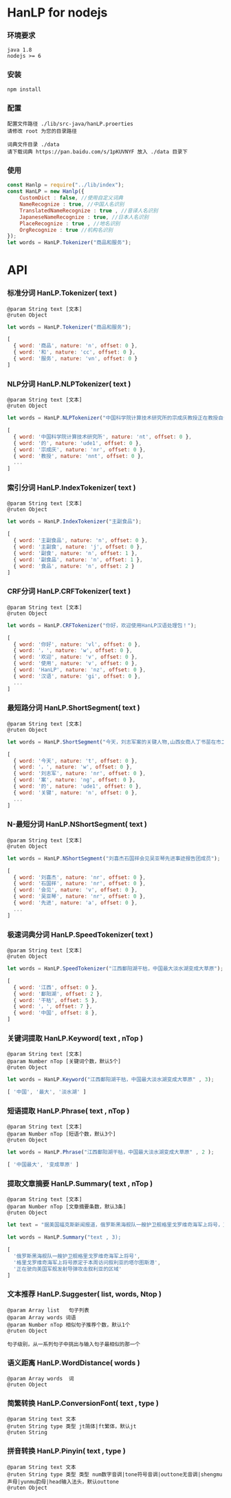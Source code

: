 HanLP for nodejs
=====

### 环境要求
	java 1.8
	nodejs >= 6

### 安装
	npm install

### 配置
	配置文件路径 ./lib/src-java/hanLP.proerties
	请修改 root 为您的目录路径

	词典文件目录 ./data
	请下载词典 https://pan.baidu.com/s/1pKUVNYF 放入 ./data 目录下

### 使用

```js
const Hanlp = require("../lib/index");
const HanLP = new Hanlp({
	CustomDict : false, //使用自定义词典
	NameRecognize : true, //中国人名识别
	TranslatedNameRecognize : true , //音译人名识别
	JapaneseNameRecognize : true, //日本人名识别
	PlaceRecognize : true , //地名识别
	OrgRecognize : true //机构名识别
});
let words = HanLP.Tokenizer("商品和服务");
```
API
=====
### 标准分词 HanLP.Tokenizer( text )
	@param String text [文本]
	@ruten Object
```js
let words = HanLP.Tokenizer("商品和服务");

[
  { word: '商品', nature: 'n', offset: 0 },
  { word: '和', nature: 'cc', offset: 0 },
  { word: '服务', nature: 'vn', offset: 0 }
]
```
### NLP分词 HanLP.NLPTokenizer( text )
	@param String text [文本]
	@ruten Object
```js
let words = HanLP.NLPTokenizer("中国科学院计算技术研究所的宗成庆教授正在教授自然语言处理课程");

[
  { word: '中国科学院计算技术研究所', nature: 'nt', offset: 0 },
  { word: '的', nature: 'ude1', offset: 0 },
  { word: '宗成庆', nature: 'nr', offset: 0 },
  { word: '教授', nature: 'nnt', offset: 0 },
  ...
]
```
### 索引分词 HanLP.IndexTokenizer( text )
	@param String text [文本]
	@ruten Object
```js
let words = HanLP.IndexTokenizer("主副食品");

[
  { word: '主副食品', nature: 'n', offset: 0 },
  { word: '主副食', nature: 'j', offset: 0 },
  { word: '副食', nature: 'n', offset: 1 },
  { word: '副食品', nature: 'n', offset: 1 },
  { word: '食品', nature: 'n', offset: 2 }
]
```
### CRF分词 HanLP.CRFTokenizer( text )
	@param String text [文本]
	@ruten Object
```js
let words = HanLP.CRFTokenizer("你好，欢迎使用HanLP汉语处理包！");

[
  { word: '你好', nature: 'vl', offset: 0 },
  { word: '，', nature: 'w', offset: 0 },
  { word: '欢迎', nature: 'v', offset: 0 },
  { word: '使用', nature: 'v', offset: 0 },
  { word: 'HanLP', nature: 'nz', offset: 0 },
  { word: '汉语', nature: 'gi', offset: 0 },
  ...
]
```
### 最短路分词 HanLP.ShortSegment( text )
	@param String text [文本]
	@ruten Object
```js
let words = HanLP.ShortSegment("今天，刘志军案的关键人物,山西女商人丁书苗在市二中院出庭受审。");

[
  { word: '今天', nature: 't', offset: 0 },
  { word: '，', nature: 'w', offset: 0 },
  { word: '刘志军', nature: 'nr', offset: 0 },
  { word: '案', nature: 'ng', offset: 0 },
  { word: '的', nature: 'ude1', offset: 0 },
  { word: '关键', nature: 'n', offset: 0 },
  ...
]
```
### N-最短分词 HanLP.NShortSegment( text )
	@param String text [文本]
	@ruten Object
```js
let words = HanLP.NShortSegment("刘喜杰石国祥会见吴亚琴先进事迹报告团成员");

[
  { word: '刘喜杰', nature: 'nr', offset: 0 },
  { word: '石国祥', nature: 'nr', offset: 0 },
  { word: '会见', nature: 'v', offset: 0 },
  { word: '吴亚琴', nature: 'nr', offset: 0 },
  { word: '先进', nature: 'a', offset: 0 },
  ...
]
```
### 极速词典分词 HanLP.SpeedTokenizer( text )
	@param String text [文本]
	@ruten Object
```js
let words = HanLP.SpeedTokenizer("江西鄱阳湖干枯，中国最大淡水湖变成大草原");

[
  { word: '江西', offset: 0 },
  { word: '鄱阳湖', offset: 2 },
  { word: '干枯', offset: 5 },
  { word: '，', offset: 7 },
  { word: '中国', offset: 8 },
]
```
### 关键词提取 HanLP.Keyword( text , nTop )
	@param String text [文本]
	@param Number nTop [关键词个数，默认5个]
	@ruten Object
```js
let words = HanLP.Keyword("江西鄱阳湖干枯，中国最大淡水湖变成大草原" , 3);

[ '中国', '最大', '淡水湖' ]
```

### 短语提取 HanLP.Phrase( text , nTop )
	@param String text [文本]
	@param Number nTop [短语个数，默认3个]
	@ruten Object
```js
let words = HanLP.Phrase("江西鄱阳湖干枯，中国最大淡水湖变成大草原" , 2 );

[ '中国最大', '变成草原' ]
```
### 提取文章摘要 HanLP.Summary( text , nTop )
	@param String text [文本]
	@param Number nTop [文章摘要条数，默认3条]
	@ruten Object
```js
let text = "据美国福克斯新闻报道，俄罗斯黑海舰队一艘护卫舰格里戈罗维奇海军上将号，正在驶向美国军舰发射导弹攻击叙利亚的区域。该护卫舰是俄罗斯最先进的护卫舰，2016年才刚服役，除防空、反舰导弹外，也可以发射巡航导弹。格里戈罗维奇海军上将号原定于本周访问叙利亚的塔尔图斯港。"

let words = HanLP.Summary("text , 3);

[
  '俄罗斯黑海舰队一艘护卫舰格里戈罗维奇海军上将号',
  '格里戈罗维奇海军上将号原定于本周访问叙利亚的塔尔图斯港',
  '正在驶向美国军舰发射导弹攻击叙利亚的区域'
]
```
### 文本推荐 HanLP.Suggester( list, words,  Ntop )
	@param Array list 	句子列表
	@param Array words 词语
	@param Number nTop 相似句子推荐个数，默认1个
	@ruten Object

	句子级别，从一系列句子中挑出与输入句子最相似的那一个

### 语义距离 HanLP.WordDistance( words )
	@param Array words 	词
	@ruten Object

### 简繁转换 HanLP.ConversionFont( text , type )
	@param String text 文本
	@ruten String type 类型 jt简体|ft繁体，默认jt
	@ruten String

### 拼音转换 HanLP.Pinyin( text , type )
	@param String text 文本
	@ruten String type 类型 类型 num数字音调|tone符号音调|outtone无音调|shengmu声母|yunmu韵母|head输入法头，默认outtone 
	@ruten Object

